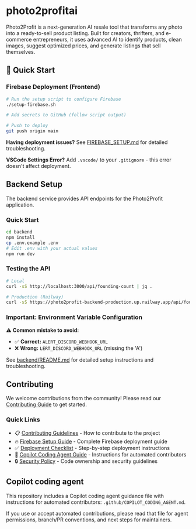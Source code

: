 # photo2profitai

Photo2Profit is a next-generation AI resale tool that transforms any photo into a ready-to-sell product listing. Built for creators, thrifters, and e-commerce entrepreneurs, it uses advanced AI to identify products, clean images, suggest optimized prices, and generate listings that sell themselves.

## 🚀 Quick Start

### Firebase Deployment (Frontend)

```bash
# Run the setup script to configure Firebase
./setup-firebase.sh

# Add secrets to GitHub (follow script output)

# Push to deploy
git push origin main
```

**Having deployment issues?** See [FIREBASE_SETUP.md](FIREBASE_SETUP.md) for detailed troubleshooting.

**VSCode Settings Error?** Add `.vscode/` to your `.gitignore` - this error doesn't affect deployment.

## Backend Setup

The backend service provides API endpoints for the Photo2Profit application.

### Quick Start

```bash
cd backend
npm install
cp .env.example .env
# Edit .env with your actual values
npm run dev
```

### Testing the API

```bash
# Local
curl -sS http://localhost:3000/api/founding-count | jq .

# Production (Railway)
curl -sS https://photo2profit-backend-production.up.railway.app/api/founding-count | jq .
```

### Important: Environment Variable Configuration

⚠️ **Common mistake to avoid:**

- ✅ **Correct:** `ALERT_DISCORD_WEBHOOK_URL`
- ❌ **Wrong:** `LERT_DISCORD_WEBHOOK_URL` (missing the 'A')

See [backend/README.md](backend/README.md) for detailed setup instructions and troubleshooting.

## Contributing

We welcome contributions from the community! Please read our [Contributing Guide](CONTRIBUTING.md) to get started.

### Quick Links
- 📋 [Contributing Guidelines](CONTRIBUTING.md) - How to contribute to the project
- 🔥 [Firebase Setup Guide](FIREBASE_SETUP.md) - Complete Firebase deployment guide
- ✅ [Deployment Checklist](CHECKLIST.md) - Step-by-step deployment instructions
- 🤖 [Copilot Coding Agent Guide](.github/COPILOT_CODING_AGENT.md) - Instructions for automated contributors
- 🔒 [Security Policy](.github/CODEOWNERS) - Code ownership and security guidelines

## Copilot coding agent

This repository includes a Copilot coding agent guidance file with instructions for automated contributors: `.github/COPILOT_CODING_AGENT.md`.

If you use or accept automated contributions, please read that file for agent permissions, branch/PR conventions, and next steps for maintainers.
